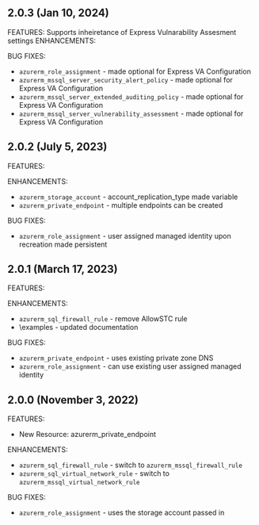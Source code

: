 ## 2.0.3 (Jan 10, 2024)

FEATURES:
Supports inheiretance of Express Vulnarability Assesment settings 
ENHANCEMENTS:

BUG FIXES:
* `azurerm_role_assignment` - made optional for Express VA Configuration
* `azurerm_mssql_server_security_alert_policy` -  made optional for Express VA Configuration
* `azurerm_mssql_server_extended_auditing_policy` -  made optional for Express VA Configuration
* `azurerm_mssql_server_vulnerability_assessment` -  made optional for Express VA Configuration

## 2.0.2 (July 5, 2023)

FEATURES:

ENHANCEMENTS:
* `azurerm_storage_account` - account_replication_type made variable 
* `azurerm_private_endpoint` - multiple endpoints can be created

BUG FIXES:
* `azurerm_role_assignment` - user assigned managed identity upon recreation made persistent

## 2.0.1 (March 17, 2023)

FEATURES:

ENHANCEMENTS:
* `azurerm_sql_firewall_rule` - remove AllowSTC rule
* \examples - updated documentation 

BUG FIXES:
* `azurerm_private_endpoint` - uses existing private zone DNS
* `azurerm_role_assignment` - can use existing user assigned managed identity


## 2.0.0 (November 3, 2022)

FEATURES:
* New Resource: azurerm_private_endpoint

ENHANCEMENTS:
* `azurerm_sql_firewall_rule` - switch to `azurerm_mssql_firewall_rule`
* `azurerm_sql_virtual_network_rule` - switch to `azurerm_mssql_virtual_network_rule`

BUG FIXES:
* `azurerm_role_assignment` - uses the storage account passed in